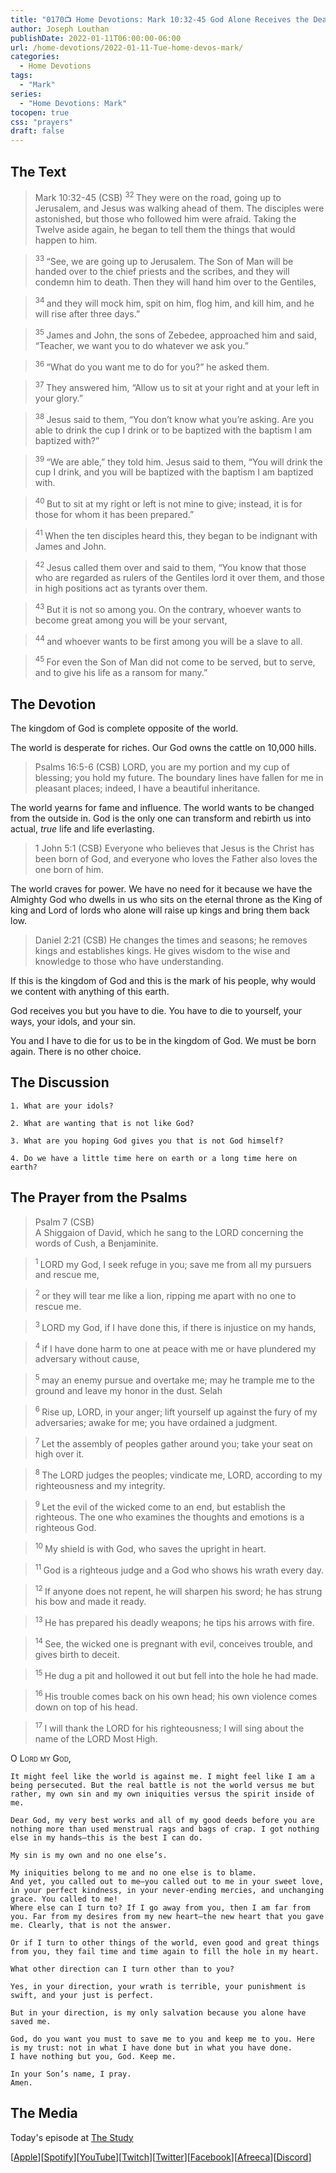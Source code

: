 ```yaml
---
title: "0170📺 Home Devotions: Mark 10:32-45 God Alone Receives the Dead"
author: Joseph Louthan
publishDate: 2022-01-11T06:00:00-06:00
url: /home-devotions/2022-01-11-Tue-home-devos-mark/
categories:
  - Home Devotions
tags:
  - "Mark"
series:
  - "Home Devotions: Mark"
tocopen: true
css: "prayers"
draft: false
---
```

## The Text

>Mark 10:32-45 (CSB) 
><sup> 32 </sup> They were on the road, going up to Jerusalem, and Jesus was walking ahead of them. The disciples were astonished, but those who followed him were afraid. Taking the Twelve aside again, he began to tell them the things that would happen to him. 

><sup> 33 </sup> “See, we are going up to Jerusalem. The Son of Man will be handed over to the chief priests and the scribes, and they will condemn him to death. Then they will hand him over to the Gentiles, 

><sup> 34 </sup> and they will mock him, spit on him, flog him, and kill him, and he will rise after three days.” 

><sup> 35 </sup> James and John, the sons of Zebedee, approached him and said, “Teacher, we want you to do whatever we ask you.” 

><sup> 36 </sup> “What do you want me to do for you?” he asked them. 

><sup> 37 </sup> They answered him, “Allow us to sit at your right and at your left in your glory.” 

><sup> 38 </sup> Jesus said to them, “You don’t know what you’re asking. Are you able to drink the cup I drink or to be baptized with the baptism I am baptized with?” 

><sup> 39 </sup> “We are able,” they told him. Jesus said to them, “You will drink the cup I drink, and you will be baptized with the baptism I am baptized with. 

><sup> 40 </sup> But to sit at my right or left is not mine to give; instead, it is for those for whom it has been prepared.” 

><sup> 41 </sup> When the ten disciples heard this, they began to be indignant with James and John. 

><sup> 42 </sup> Jesus called them over and said to them, “You know that those who are regarded as rulers of the Gentiles lord it over them, and those in high positions act as tyrants over them. 

><sup> 43 </sup> But it is not so among you. On the contrary, whoever wants to become great among you will be your servant, 

><sup> 44 </sup> and whoever wants to be first among you will be a slave to all. 

><sup> 45 </sup> For even the Son of Man did not come to be served, but to serve, and to give his life as a ransom for many.” 

## The Devotion

The kingdom of God is complete opposite of the world.

The world is desperate for riches. Our God owns the cattle on 10,000 hills.

>Psalms 16:5-6 (CSB) LORD, you are my portion
and my cup of blessing;
you hold my future.
The boundary lines have fallen for me
in pleasant places;
indeed, I have a beautiful inheritance.

The world yearns for fame and influence. The world wants to be changed from the outside in. God is the only one can transform and rebirth us into actual, *true* life and life everlasting.

>1 John 5:1 (CSB) Everyone who believes that Jesus is the Christ has been born of God, and everyone who loves the Father also loves the one born of him.

The world craves for power. We have no need for it because we have the Almighty God who dwells in us who sits on the eternal throne as the King of king and Lord of lords who alone will raise up kings and bring them back low.

>Daniel 2:21 (CSB) He changes the times and seasons;
he removes kings and establishes kings.
He gives wisdom to the wise
and knowledge to those
who have understanding.

If this is the kingdom of God and this is the mark of his people, why would we content with anything of this earth.

God receives you but you have to die. You have to die to yourself, your ways, your idols, and your sin. 

You and I have to die for us to be in the kingdom of God. We must be born again. There is no other choice.

## The Discussion

```text
1. What are your idols?
```

```text
2. What are wanting that is not like God?
```

```text
3. What are you hoping God gives you that is not God himself?
```

```text
4. Do we have a little time here on earth or a long time here on earth? 
```

## The Prayer from the Psalms

>Psalm 7 (CSB)  
>   A Shiggaion of David, which he sang to the LORD concerning the words of Cush, a Benjaminite. 

><sup> 1 </sup> LORD my God, I seek refuge in you; save me from all my pursuers and rescue me, 

><sup> 2 </sup> or they will tear me like a lion, ripping me apart with no one to rescue me. 

><sup> 3 </sup> LORD my God, if I have done this, if there is injustice on my hands, 

><sup> 4 </sup> if I have done harm to one at peace with me or have plundered my adversary without cause, 

><sup> 5 </sup> may an enemy pursue and overtake me; may he trample me to the ground and leave my honor in the dust. Selah 

><sup> 6 </sup> Rise up, LORD, in your anger; lift yourself up against the fury of my adversaries; awake for me; you have ordained a judgment. 

><sup> 7 </sup> Let the assembly of peoples gather around you; take your seat on high over it. 

><sup> 8 </sup> The LORD judges the peoples; vindicate me, LORD, according to my righteousness and my integrity. 

><sup> 9 </sup> Let the evil of the wicked come to an end, but establish the righteous. The one who examines the thoughts and emotions is a righteous God. 

><sup> 10 </sup> My shield is with God, who saves the upright in heart. 

><sup> 11 </sup> God is a righteous judge and a God who shows his wrath every day. 

><sup> 12 </sup> If anyone does not repent, he will sharpen his sword; he has strung his bow and made it ready. 

><sup> 13 </sup> He has prepared his deadly weapons; he tips his arrows with fire. 

><sup> 14 </sup> See, the wicked one is pregnant with evil, conceives trouble, and gives birth to deceit. 

><sup> 15 </sup> He dug a pit and hollowed it out but fell into the hole he had made. 

><sup> 16 </sup> His trouble comes back on his own head; his own violence comes down on top of his head. 

><sup> 17 </sup> I will thank the LORD for his righteousness; I will sing about the name of the LORD Most High.

<div style="font-variant: small-caps;">
  O Lord my God,
</div>

```text
It might feel like the world is against me. I might feel like I am a being persecuted. But the real battle is not the world versus me but rather, my own sin and my own iniquities versus the spirit inside of me.

Dear God, my very best works and all of my good deeds before you are nothing more than used menstrual rags and bags of crap. I got nothing else in my hands—this is the best I can do.

My sin is my own and no one else’s.

My iniquities belong to me and no one else is to blame.
And yet, you called out to me—you called out to me in your sweet love, in your perfect kindness, in your never-ending mercies, and unchanging grace. You called to me!
Where else can I turn to? If I go away from you, then I am far from you. Far from my desires from my new heart—the new heart that you gave me. Clearly, that is not the answer.

Or if I turn to other things of the world, even good and great things from you, they fail time and time again to fill the hole in my heart.

What other direction can I turn other than to you?

Yes, in your direction, your wrath is terrible, your punishment is swift, and your just is perfect.

But in your direction, is my only salvation because you alone have saved me.

God, do you want you must to save me to you and keep me to you. Here is my trust: not in what I have done but in what you have done.
I have nothing but you, God. Keep me.

In your Son’s name, I pray.
Amen.
```

## The Media

Today's episode at [The Study](http://study.theologic.us/podcast/home-devotions-mark-1032-45-god-alone-receives-the-dead)

\[[Apple](https://podcasts.apple.com/us/podcast/the-study/id1557102127)\]\[[Spotify](https://open.spotify.com/show/0Xs5qsNvWePyRqcmtOTPkR)\]\[[YouTube](http://youtube.theologic.us)\]\[[Twitch](http://twitch.theologic.us)\]\[[Twitter](https://twitter.com/theologic_us)\]\[[Facebook](https://www.facebook.com/groups/462231051477464)\]\[[Afreeca](https://bj.afreecatv.com/theologicus)\]\[[Discord](http://discord.theologic.us)\]
